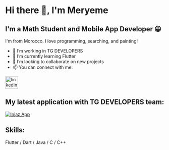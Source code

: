 # Hi there 👋, I'm Meryeme 
## I'm a Math Student and Mobile App Developer 😀
I'm from Morocco. I love programming, searching, and painting! 

- 💼 I’m working in TG DEVELOPERS
- 🌱 I’m currently learning Flutter 
- 👯 I’m looking to collaborate on new projects 
- 📫 You can connect with me:   

[<img src='https://cdn.jsdelivr.net/npm/simple-icons@3.0.1/icons/linkedin.svg' alt='linkedin' height='40'>](https://www.linkedin.com/in/meryeme-el-madani-9990411b6/)  

## My latest application with TG DEVELOPERS team:

<a href="https://ibb.co/hHTvb5C"><img src="https://i.ibb.co/rMXJYPv/Whats-App-Video-2021-04-23-at-12-50-35-PM.gif" alt="Injaz App" border="0"></a>

## Skills: 
Flutter / Dart / Java / C / C++ 







